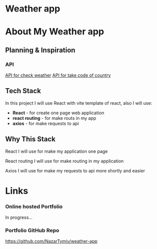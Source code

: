 # Weather app

# About My Weather app

## Planning & Inspiration

### API

[API for check weather](https://www.visualcrossing.com/)
[API for take code of country](https://restcountries.com/)

## Tech Stack

In this project I will use React with vite template of react, also I will use:

-   **React** - for create one page web application
-   **react routing** - for make routs in my app
-   **axios** - for make requests to api

## Why This Stack

React I will use for make my application one page

React routing I will use for make routing in my application

Axios I will use for make my requests to api more shortly and easier

# Links

### Online hosted Portfolio

In progress...

### Portfolio GitHub Repo

https://github.com/NazarTymiv/weather-app
